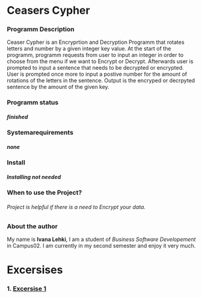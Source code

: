 # Ceasers Cypher

### Programm Description

Ceaser Cypher is an Encryprtion and Decryption Programm that rotates letters and number by a given integer key value.
At the start of the programm, programm requests from user to input an integer in order to choose from the menu if we want to Encrypt or Decrypt. Afterwards user is prompted to input a sentence that needs to be decrypted or encrypted. User is prompted once more to input a postive number for the amount of rotations of the letters in the sentence. 
Output is the encryped or decrpyted sentence by the amount of the given key.

### Programm status 
##### **finished**

### Systemarequirements
##### *none*

### Install
##### *Installing not needed*

### When to use the Project?
###### Project is helpful *if* there is a need to Encrypt your data.

### About the author
My name is **Ivana Lehki**, I am a student of *Business Software Developement* in Campus02. I am currently in my second semester and enjoy it very much.


# Excersises

### 1. [Excersise 1](D:\Documents\FH02\SS2022\Konfig\Uebung1\excersise1.md)